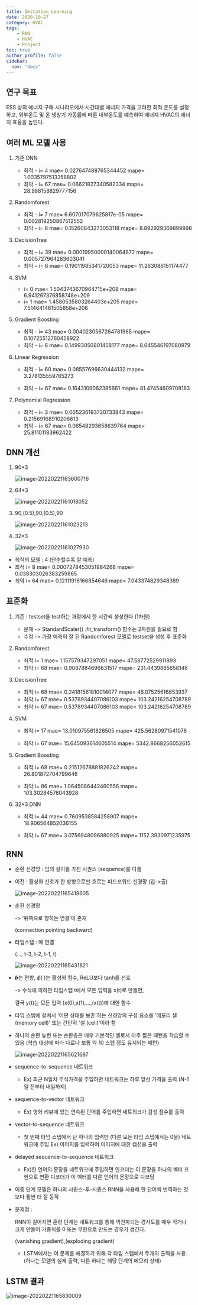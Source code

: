 ```yaml
---
title: Imitation_Learning
date: 2020-10-27
category: HVAC
tags:
    - RNN
    - HVAC
    - Project
toc: true
author_profile: false
sidebar:
  nav: "docs"
---
```


## 연구 목표

ESS 상의 에너지 구매 시나리오에서 시간대별 에너지 가격을 고려한 최적 온도를 설정하고, 외부온도 및 온 냉방기 가동률에 따른 내부온도를 예측하여 에너지 HVAC의 에너지 효율을 높인다.

## 여러 ML 모델 사용

1. 기존 DNN

   - 최적 - i= 4 mae= 0.027647488765344452 mape= 1.0035797513358802
   - 최악 - i= 67 mae= 0.06621827340582334 mape= 28.988158829777156

2. Randomforest

   - 최적 - i= 7 mae= 6.607017079625817e-05 mape= 0.002819250867512552
   - 최악 - i= 6 mae= 0.15260843273053118 mape= 8.892929369899898

3. DecisionTree

   - 최적 – i= 39 mae= 0.00019950000140064872 mape= 0.005727964283603041
   - 최악 – i= 6 mae= 0.19011985341720053 mape= 11.263086151174477

4. SVM

   - i= 0 mae= 1.5043743670964715e+208 mape= 6.941267376858748e+209
   - i= 1 mae= 1.4580535803264403e+205 mape= 7.514641461505858e+206

5. Gradient Boosting 

   - 최적 - i= 43 mae= 0.0040230567264781985 mape= 0.10725512760458922
   - 최악 - i= 6 mae= 0.14993050801458177 mape= 8.645546197080979

6. Linear Regression 

   - 최적 - i= 60 mae= 0.08557696630444132 mape= 3.278135559765273

   - 최악 – i= 67 mae= 0.1643109062385661 mape= 81.47454609708183

7. Polynomial Regression

   - 최적 - i= 3 mae= 0.005236193720733843 mape= 0.21569168910206613
   - 최악 – i= 67 mae= 0.06548293658639764 mape= 25.81101183962422

## DNN 개선

1. 90*3

   ![image-20220221163600716](../../assets/images/2022-02-21-HVAC/image-20220221163600716.png)

2. 64*3

   ![image-20220221161018052](../../assets/images/2022-02-21-HVAC/image-20220221161018052.png)

3. 90,(0.5),90,(0.5),90

   ![image-20220221161023213](../../assets/images/2022-02-21-HVAC/image-20220221161023213.png)

4. 32*3

   ![image-20220221161027930](../../assets/images/2022-02-21-HVAC/image-20220221161027930.png)


- 최적의 모델 : 4    (단순할수록 잘 예측)
- 최적 i= 8 mae= 0.0007278453051984268 mape= 0.038303026383259865
- 최악 i= 64 mae= 0.12111916166854646 mape= 7.043374829348389

## 표준화

1. 기존 : testset을 test하는 과정에서 한 시간씩 생성한다 (1차원)

   - 문제 -> StandardScaler() .fit_transform() 함수는 2차원을 필요로 함
   - 수정 -> 가장 예측이 잘 된 Randomforest 모델로 testset을 생성 후 표준화 

2. Randomforest

   - 최적:i= 1 mae= 1.157579347297051 mape= 47.58772529911893
   - 최악:i= 68 mae= 0.9087884696631517 mape= 231.4439885658146

3. DecisionTree

   - 최적:i= 68 mae= 0.24181561810014077 mape= 46.07525616853937
   - 최악:i= 67 mae= 0.5378934407086103 mape= 103.24216254708789
   - 최악:i= 67 mae= 0.5378934407086103 mape= 103.24216254708789

4. SVM

   - 최적:i= 17 mae= 13.010975561826505 mape= 425.56280971541076

   - 최악:i= 67 mae= 15.645093614605514 mape= 5342.8668256052615

5. Gradient Boosting 

   - 최적:i= 68 mae= 0.21512678881826242 mape= 26.801872704799646

   - 최악:i= 86 mae= 1.0645086442460556 mape= 103.30284576043928

6. 32*3 DNN

   - 최적:i= 44 mae= 0.7609538584258907 mape= 18.906564852036155

   - 최악:i= 67 mae= 3.0756948096880925 mape= 1152.3930971235975

## RNN

- 순환 신경망 : 임의 길이를 가진 시퀀스 (sequence)를 다룸

- 이전 : 활성화 신호가 한 방향으로만 흐르는 피드포워드 신경망 (입->출)

  ![image-20220221165418605](../../assets/images/2022-02-21-HVAC/image-20220221165418605.png)

- 순환 신경망 

  -> '뒤쪽으로 향하는 연결’이 존재

   (connection pointing backward)

- 타임스텝 : 매 연결 

  (…, t-3, t-2, t-1, t)

  ![image-20220221165431821](../../assets/images/2022-02-21-HVAC/image-20220221165431821.png)

- 𝒃는 편향, 𝜙( )는 활성화 함수, ReLU보다 tanh를 선호

  -> 수식에 의하면 타임스텝 t에서 모든 입력을 x(t)로 만들면,

   결국 y(t)는 모든 입력 (x(0),x(1),…,(x(t))에 대한 함수

- 타임 스텝에 걸쳐서 '어떤 상태를 보존'하는 신경망의 구성 요소를 '메모리 셀 (memory cell)' 또는 간단히 '셀 (cell)'이라 함

- 하나의 순환 뉴런 또는 순환층은 매우 기본적인 셀로서 아주 짧은 패턴을 학습할 수 있음 (학습 대상에 따라 다르나 보통 약 10 스텝 정도 유지되는 패턴) 

  ![image-20220221165621697](../../assets/images/2022-02-21-HVAC/image-20220221165621697.png)

- sequence-to-sequence 네트워크

  - Ex) 최근 N일치 주식가격을 주입하면 네트워크는 하루 앞선 가격을 출력 (N-1일 전부터 내일까지)

- sequence-to-vector 네트워크
  - Ex) 영화 리뷰에 있는 연속된 단어를 주입하면 네트워크가 감성 점수를 출력 
- vector-to-sequence 네트워크
  - 첫 번째 타임 스텝에서 단 하나의 입력만 (다른 모든 타임 스텝에서는 0을) 네트워크에 주입 Ex) 이미지를 입력하여 이미지에 대한 캡션을 출력
- delayed sequence-to-sequence 네트워크
  - Ex)한 언어의 문장을 네트워크에 주입하면 인코더는 이 문장을 하나의 벡터 표현으로 변환 디코더가 이 벡터를 다른 언어의 문장으로 디코딩

- 이중 단계 모델은 하나의 시퀀스-투-시퀀스 RNN을 사용해 한 단어씩 번역하는 것 보다 훨씬 더 잘 동작

- 문제점 :

  RNN이 길어지면 훈련 단계는 네트워크를 통해 역전파되는 경사도를 매우 작거나 크게 만들어 가중치를 0 또는 무한으로 만드는 경우가 생긴다.

  (vanishing gradient),(exploding gradient)

  - LSTM에서는 이 문제를 해결하기 위해 각 타임 스텝에서 두개의 출력을 사용. (하나는 모델의 실제 출력, 다른 하나는 해당 단계의 메모리 상태)

## LSTM 결과

![image-20220221165830009](../../assets/images/2022-02-21-HVAC/image-20220221165830009.png)



